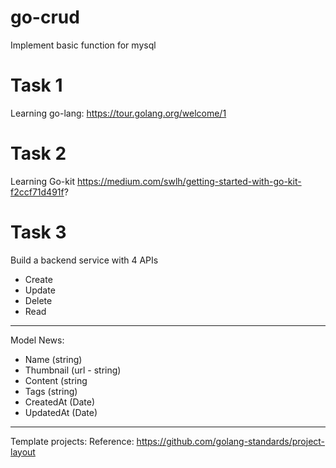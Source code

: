 # go-crud
Implement basic function for mysql

# Task 1
Learning go-lang: https://tour.golang.org/welcome/1

# Task 2
Learning Go-kit https://medium.com/swlh/getting-started-with-go-kit-f2ccf71d491f?

# Task 3
Build a backend service with 4 APIs 
+ Create
+ Update
+ Delete 
+ Read

---
Model News:
 + Name (string)
 + Thumbnail (url - string)
 + Content (string
 + Tags (string)
 + CreatedAt (Date)
 + UpdatedAt (Date)
---
Template projects:
Reference: https://github.com/golang-standards/project-layout
